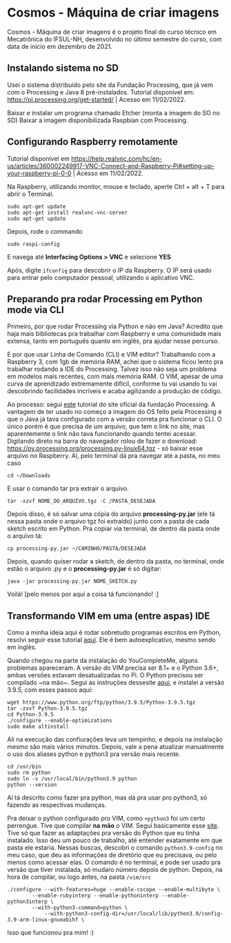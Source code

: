 # Cosmos - Máquina de criar imagens

Cosmos - Máquina de criar imagens é o projeto final do curso técnico em Mecatrônica do IFSUL-NH, desenvolvido no último semestre do curso, com data de início em dezembro de 2021. 


## Instalando sistema no SD

Usei o sistema distribuído pelo site da Fundação Processing, 
que já vem com o Processing e Java 8 pré-instalados.
Tutorial disponível em: https://pi.processing.org/get-started/ | Acesso em 11/02/2022.

Baixar e instalar um programa chamado Etcher (monta a imagem do SO no SD)
Baixar a imagem disponibilizada Raspbian com Processing.

## Configurando Raspberry remotamente

Tutorial disponível em https://help.realvnc.com/hc/en-us/articles/360002249917-VNC-Connect-and-Raspberry-Pi#setting-up-your-raspberry-pi-0-0 | Acesso em 11/02/2022.

Na Raspberry, utilizando monitor, mouse e teclado, aperte Ctrl + alt + T para abrir o Terminal.

```
sudo apt-get update
sudo apt-get install realvnc-vnc-server
sudo apt-get update
```

Depois, rode o commando

```
sudo raspi-config
```

E navega até **Interfacing Options > VNC** e selecione **YES**

Após, digite `ifconfig` para descobrir o IP da Raspberry. 
O IP será usado para entrar pelo computador pessoal, utilizando o aplicativo VNC.

## Preparando pra rodar Processing em Python mode via CLI

Primeiro, por que rodar Processing via Python e não em Java?
Acredito que haja mais bibliotecas pra trabalhar com Raspberry e uma comunidade mais extensa, tanto em português quanto em inglês, pra ajudar nesse percurso.

E por que usar Linha de Comando (CLI) e VIM editor?
Trabalhando com a Raspberry 3, com 1gb de memória RAM, achei que o sistema ficou lento pra trabalhar rodando a IDE do Processing. Talvez isso não seja um problema em modelos mais recentes, com mais memória RAM. O VIM, apesar de uma curva de aprendizado extremamente difícil, conforme tu vai usando tu vai descobrindo facilidades incríveis e acaba agilizando a produção de código.

Ao processo: segui [este](https://py.processing.org/tutorials/command-line/) tutorial do site oficial da fundação Processing. A vantagem de ter usado no começo a imagem do OS feito pela Processing é que o Java já tava configurado com a versão correta pra funcionar o CLI. O único porém é que precisa de um arquivo, que tem o link no site, mas aparentemente o link não tava funcionando quando tentei acessar. Digitando direto na barra do navegador rolou de fazer o download: https://py.processing.org/processing.py-linux64.tgz - só baixar esse arquivo no Raspberry. Aí, pelo terminal dá pra navegar até a pasta, no meu caso

`cd ~/Downloads`

E usar o comando tar pra extrair o arquivo. 

`tar -xzvf NOME_DO_ARQUIVO.tgz -C /PASTA_DESEJADA`

Depois disso, é só salvar uma cópia do arquivo **processing-py.jar** (ele tá nessa pasta onde o arquivo tgz foi extraído) junto com a pasta de cada sketch escrito em Python. Pra copiar via terminal, de dentro da pasta onde o arquivo tá:

`cp processing-py.jar ~/CAMINHO/PASTA/DESEJADA`

Depois, quando quiser rodar a sketch, de dentro da pasta, no terminal, onde estão o arquivo .py e o **processing-py.jar** é só digitar:

`java -jar processing-py.jar NOME_SKETCH.py`

Voilà! [pelo menos por aqui a coisa tá funcionando! :]

## Transformando VIM em uma (entre aspas) IDE

Como a minha ideia aqui é rodar sobretudo programas escritos em Python, resolvi seguir esse tutorial [aqui](https://realpython.com/vim-and-python-a-match-made-in-heaven/).
Ele é bem autoexplicativo, mesmo sendo em inglês. 

Quando chegou na parte da instalação do YouCompleteMe, alguns problemas apareceram. A versão do VIM precisa ser 8.1+ e o Python 3.6+, ambas versões estavam desatualizadas no Pi. 
O Python precisou ser compilado ~na mão~. Segui as instruções dessesite [aqui](https://raspberrytips.com/install-latest-python-raspberry-pi/), e instalei a versão 3.9.5, com esses passos aqui:

```
wget https://www.python.org/ftp/python/3.9.5/Python-3.9.5.tgz
tar -zxvf Python-3.9.5.tgz
cd Python-3.9.5
./configure --enable-optimizations
sudo make altinstall
```

Ali na execução das confiurações leva um tempinho, e depois na instalação mesmo são mais vários minutos. Depois, vale a pena atualizar manualmente o uso dos aliases python e python3 pra versão mais recente.

```
cd /usr/bin
sudo rm python
sudo ln -s /usr/local/bin/python3.9 python
python --version
```

Aí tá descrito como fazer pra python, mas dá pra usar pro python3, só fazendo as respectivas mudanças.

Pra deixar o python configurado pro VIM, como `+python3` foi um certo perrengue. Tive que compilar __na mão__ o VIM. Segui basicamente esse [site](https://en.dlyang.me/install-vim-on-raspberry-pi-with-python3-support/). Tive só que fazer as adaptações pra versão do Python que eu tinha instalado. Isso deu um pouco de trabalho, até entender exatamente em que pasta ele estaria. Nessas buscas, descobri o comando `python3.9-config` no meu caso, que deu as informações de diretório que eu precisava, ou pelo menos como acessar elas. O comando é no terminal, e pode ser usado pra versão que tiver instalada, só mudaro número depois de python. Depois, na hora de compilar, ou logo antes, na pasta `/vim/src` 

```
./configure --with-features=huge --enable-cscope --enable-multibyte \
  		--enable-rubyinterp --enable-pythoninterp --enable-python3interp \
		--with-python3-command=python \
            --with-python3-config-dir=/usr/local/lib/python3.9/config-3.9-arm-linux-gnueabihf \
```

Isso que funcionou pra mim! :)



